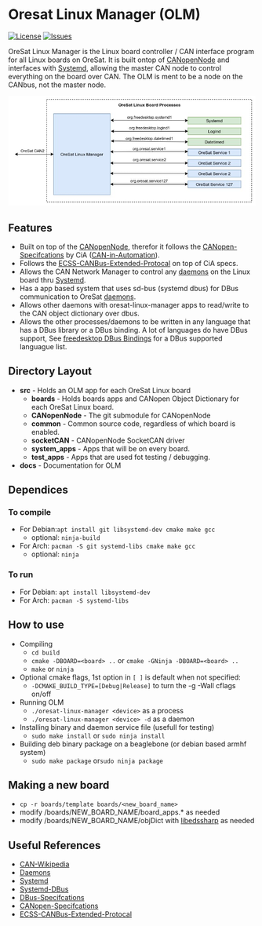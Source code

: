# Oresat Linux Manager (OLM)
[![License](https://img.shields.io/github/license/oresat/oresat-linux-manager)](./LICENSE)
[![Issues](https://img.shields.io/github/issues/oresat/oresat-linux-manager)](https://github.com/oresat/oresat-linux-manager/issues)

OreSat Linux Manager is the Linux board controller / CAN interface program for all Linux boards on OreSat.
It is built ontop of [CANopenNode] and interfaces with [Systemd], allowing the master CAN node to control everything on the board over CAN. 
The OLM is ment to be a node on the CANbus, not the master node.

![](docs/oresat-linux-manager.jpg)

## Features
- Built on top of the [CANopenNode], therefor it follows the [CANopen-Specifcations] by CiA ([CAN-in-Automation]).
- Follows the [ECSS-CANBus-Extended-Protocal] on top of CiA specs.
- Allows the CAN Network Manager to control any [daemons] on the Linux board thru [Systemd].
- Has a app based system that uses sd-bus (systemd dbus) for DBus communication to OreSat [daemons].
- Allows other daemons with oresat-linux-manager apps to read/write to the CAN object dictionary over dbus.
- Allows the other processes/daemons to be written in any language that has a DBus library or a DBus binding. A lot of languages do have DBus support, See [freedesktop DBus Bindings](https://www.freedesktop.org/wiki/Software/DBusBindings/) for a DBus supported languague list.

## Directory Layout 
- **src** - Holds an OLM app for each OreSat Linux board
    - **boards** - Holds boards apps and CANopen Object Dictionary for each OreSat Linux board.
    - **CANopenNode** - The git submodule for CANopenNode
    - **common** - Common source code, regardless of which board is enabled.
    - **socketCAN** - CANopenNode SocketCAN driver
    - **system_apps** - Apps that will be on every board.
    - **test_apps** - Apps that are used fot testing / debugging.
- **docs** - Documentation for OLM

## Dependices
### To compile
- For Debian:`apt install git libsystemd-dev cmake make gcc`
    - optional: `ninja-build`
- For Arch: `pacman -S git systemd-libs cmake make gcc`
    - optional: `ninja`
### To run
- For Debian: `apt install libsystemd-dev`
- For Arch: `pacman -S systemd-libs`

## How to use
- Compiling
    - `cd build`
    - `cmake -DBOARD=<board> ..` or `cmake -GNinja -DBOARD=<board> ..`
    - `make` or `ninja`
- Optional cmake flags, 1st option in `[ ]` is default when not specified:
    - `-DCMAKE_BUILD_TYPE=[Debug|Release]` to turn the -g -Wall cflags on/off
- Running OLM
    - `./oresat-linux-manager <device>` as a process
    - `./oresat-linux-manager <device> -d` as a daemon
- Installing binary and daemon service file (usefull for testing)
    - `sudo make install` or `sudo ninja install`
- Building deb binary package on a beaglebone (or debian based armhf system)
    - `sudo make package` or`sudo ninja package`

## Making a new board
- `cp -r boards/template boards/<new_board_name>`
- modify /boards/NEW_BOARD_NAME/board_apps.* as needed
- modify /boards/NEW_BOARD_NAME/objDict with [libedssharp] as needed

## Useful References
- [CAN-Wikipedia]
- [Daemons]
- [Systemd]
- [Systemd-DBus]
- [DBus-Specifcations]
- [CANopen-Specifcations]
- [ECSS-CANBus-Extended-Protocal]

<!-- Other oresat repos -->
[GPS]:https://github.com/oresat/oresat-gps-software
[StarTracker]:https://github.com/oresat/oresat-star-tracker
[OreSatLive]:https://github.com/oresat/oresat-dxwifi-software

<!-- References -->
[CAN-Wikipedia]:https://en.wikipedia.org/wiki/CAN_bus
[CANopenNode]:https://github.com/CANopenNode/CANopenNode
[Daemons]:https://www.freedesktop.org/software/systemd/man/daemon.html
[Systemd]:https://freedesktop.org/wiki/Software/systemd/
[Systemd-DBus]:https://www.freedesktop.org/wiki/Software/systemd//
[DBus-Specifcations]:https://.freedesktop.org/doc/dbus-specification.html
[CANopen-Specifcations]:https://www.can-cia.org/groups/specifications/
[ECSS-CANBus-Extended-Protocal]:https://ecss.nl/standard/ecss-e-st-50-15c-space-engineering-canbus-extension-protocol-1-may-2015/
[CAN-in-Automation]:https://can-cia.org/

<!-- Other --> 
[libedssharp]:https://github.com/heliochronix/libedssharp
